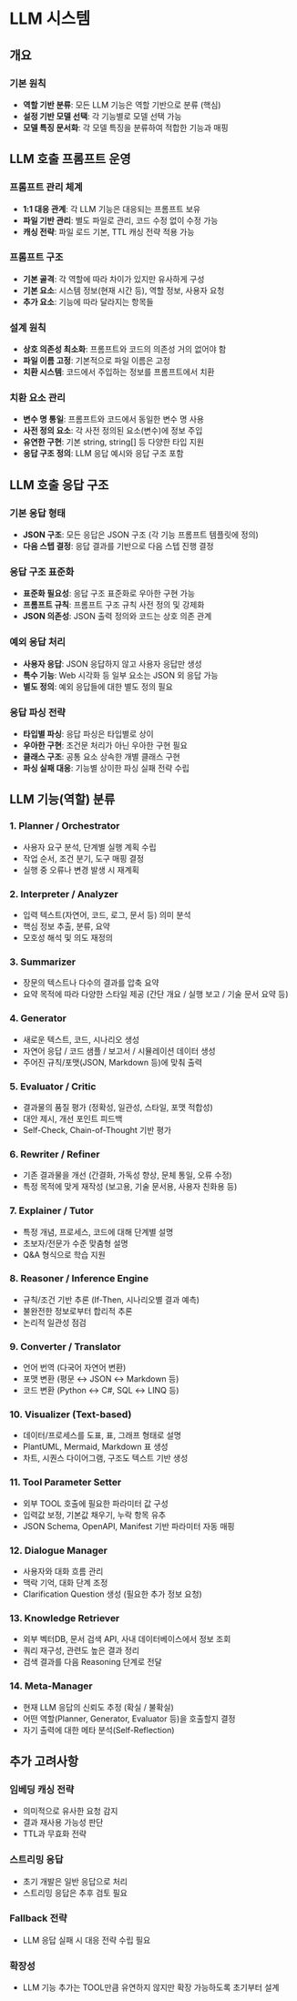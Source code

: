 # LLM 시스템

## 개요

### 기본 원칙
- **역할 기반 분류**: 모든 LLM 기능은 역할 기반으로 분류 (핵심)
- **설정 기반 모델 선택**: 각 기능별로 모델 선택 가능
- **모델 특징 문서화**: 각 모델 특징을 분류하여 적합한 기능과 매핑

## LLM 호출 프롬프트 운영

### 프롬프트 관리 체계
- **1:1 대응 관계**: 각 LLM 기능은 대응되는 프롬프트 보유
- **파일 기반 관리**: 별도 파일로 관리, 코드 수정 없이 수정 가능
- **캐싱 전략**: 파일 로드 기본, TTL 캐싱 전략 적용 가능

### 프롬프트 구조
- **기본 골격**: 각 역할에 따라 차이가 있지만 유사하게 구성
- **기본 요소**: 시스템 정보(현재 시간 등), 역할 정보, 사용자 요청
- **추가 요소**: 기능에 따라 달라지는 항목들

### 설계 원칙
- **상호 의존성 최소화**: 프롬프트와 코드의 의존성 거의 없어야 함
- **파일 이름 고정**: 기본적으로 파일 이름은 고정
- **치환 시스템**: 코드에서 주입하는 정보를 프롬프트에서 치환

### 치환 요소 관리
- **변수 명 통일**: 프롬프트와 코드에서 동일한 변수 명 사용
- **사전 정의 요소**: 각 사전 정의된 요소(변수)에 정보 주입
- **유연한 구현**: 기본 string, string[] 등 다양한 타입 지원
- **응답 구조 정의**: LLM 응답 예시와 응답 구조 포함

## LLM 호출 응답 구조

### 기본 응답 형태
- **JSON 구조**: 모든 응답은 JSON 구조 (각 기능 프롬프트 템플릿에 정의)
- **다음 스텝 결정**: 응답 결과를 기반으로 다음 스텝 진행 결정

### 응답 구조 표준화
- **표준화 필요성**: 응답 구조 표준화로 우아한 구현 가능
- **프롬프트 규칙**: 프롬프트 구조 규칙 사전 정의 및 강제화
- **JSON 의존성**: JSON 출력 정의와 코드는 상호 의존 관계

### 예외 응답 처리
- **사용자 응답**: JSON 응답하지 않고 사용자 응답만 생성
- **특수 기능**: Web 시각화 등 일부 요소는 JSON 외 응답 가능
- **별도 정의**: 예외 응답들에 대한 별도 정의 필요

### 응답 파싱 전략
- **타입별 파싱**: 응답 파싱은 타입별로 상이
- **우아한 구현**: 조건문 처리가 아닌 우아한 구현 필요
- **클래스 구조**: 공통 요소 상속한 개별 클래스 구현
- **파싱 실패 대응**: 기능별 상이한 파싱 실패 전략 수립

## LLM 기능(역할) 분류

### 1. Planner / Orchestrator
- 사용자 요구 분석, 단계별 실행 계획 수립
- 작업 순서, 조건 분기, 도구 매핑 결정
- 실행 중 오류나 변경 발생 시 재계획

### 2. Interpreter / Analyzer
- 입력 텍스트(자연어, 코드, 로그, 문서 등) 의미 분석
- 핵심 정보 추출, 분류, 요약
- 모호성 해석 및 의도 재정의

### 3. Summarizer
- 장문의 텍스트나 다수의 결과를 압축 요약
- 요약 목적에 따라 다양한 스타일 제공 (간단 개요 / 실행 보고 / 기술 문서 요약 등)

### 4. Generator
- 새로운 텍스트, 코드, 시나리오 생성
- 자연어 응답 / 코드 샘플 / 보고서 / 시뮬레이션 데이터 생성
- 주어진 규칙/포맷(JSON, Markdown 등)에 맞춰 출력

### 5. Evaluator / Critic
- 결과물의 품질 평가 (정확성, 일관성, 스타일, 포맷 적합성)
- 대안 제시, 개선 포인트 피드백
- Self-Check, Chain-of-Thought 기반 평가

### 6. Rewriter / Refiner
- 기존 결과물을 개선 (간결화, 가독성 향상, 문체 통일, 오류 수정)
- 특정 목적에 맞게 재작성 (보고용, 기술 문서용, 사용자 친화용 등)

### 7. Explainer / Tutor
- 특정 개념, 프로세스, 코드에 대해 단계별 설명
- 초보자/전문가 수준 맞춤형 설명
- Q&A 형식으로 학습 지원

### 8. Reasoner / Inference Engine
- 규칙/조건 기반 추론 (If-Then, 시나리오별 결과 예측)
- 불완전한 정보로부터 합리적 추론
- 논리적 일관성 점검

### 9. Converter / Translator
- 언어 번역 (다국어 자연어 변환)
- 포맷 변환 (평문 ↔ JSON ↔ Markdown 등)
- 코드 변환 (Python ↔ C#, SQL ↔ LINQ 등)

### 10. Visualizer (Text-based)
- 데이터/프로세스를 도표, 표, 그래프 형태로 설명
- PlantUML, Mermaid, Markdown 표 생성
- 차트, 시퀀스 다이어그램, 구조도 텍스트 기반 생성

### 11. Tool Parameter Setter
- 외부 TOOL 호출에 필요한 파라미터 값 구성
- 입력값 보정, 기본값 채우기, 누락 항목 유추
- JSON Schema, OpenAPI, Manifest 기반 파라미터 자동 매핑

### 12. Dialogue Manager
- 사용자와 대화 흐름 관리
- 맥락 기억, 대화 단계 조정
- Clarification Question 생성 (필요한 추가 정보 요청)

### 13. Knowledge Retriever
- 외부 벡터DB, 문서 검색 API, 사내 데이터베이스에서 정보 조회
- 쿼리 재구성, 관련도 높은 결과 정리
- 검색 결과를 다음 Reasoning 단계로 전달

### 14. Meta-Manager
- 현재 LLM 응답의 신뢰도 추정 (확실 / 불확실)
- 어떤 역할(Planner, Generator, Evaluator 등)을 호출할지 결정
- 자기 출력에 대한 메타 분석(Self-Reflection)

## 추가 고려사항

### 임베딩 캐싱 전략
- 의미적으로 유사한 요청 감지
- 결과 재사용 가능성 판단
- TTL과 무효화 전략

### 스트리밍 응답
- 초기 개발은 일반 응답으로 처리
- 스트리밍 응답은 추후 검토 필요

### Fallback 전략
- LLM 응답 실패 시 대응 전략 수립 필요

### 확장성
- LLM 기능 추가는 TOOL만큼 유연하지 않지만 확장 가능하도록 초기부터 설계
